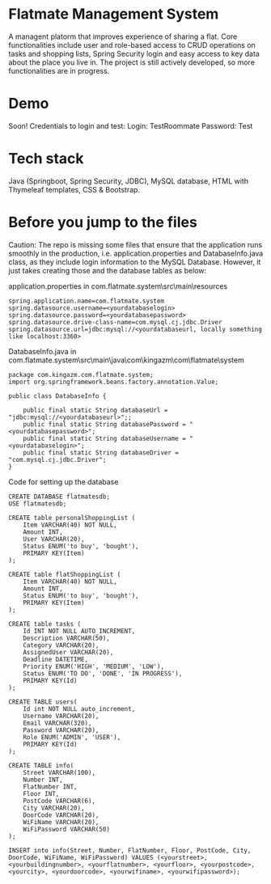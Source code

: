 # Flatmate Management System
A managent platorm that improves experience of sharing a flat. Core functionalities include user and role-based access to CRUD operations on tasks and shopping lists, Spring Security login and easy access to key data about the place you live in. The project is still actively developed, so more functionalities are in progress. 

# Demo
Soon!
Credentials to login and test:
Login: TestRoommate
Password: Test

# Tech stack
Java (Springboot, Spring Security, JDBC), MySQL database, HTML with Thymeleaf templates, CSS & Bootstrap.

# Before you jump to the files
Caution: The repo is missing some files that ensure that the application runs smoothly in the production, i.e. application.properties and DatabaseInfo.java class, as they include login information to the MySQL Database.
However, it just takes creating those and the database tables as below:

application.properties in com.flatmate.system\src\main\resources
```
spring.application.name=com.flatmate.system
spring.datasource.username=<yourdatabaselogin>
spring.datasource.password=<yourdatabasepassword>
spring.datasource.drive-class-name=com.mysql.cj.jdbc.Driver
spring.datasource.url=jdbc:mysql://<yourdatabaseurl, locally something like localhost:3360>
```

DatabaseInfo.java in com.flatmate.system\src\main\java\com\kingazm\com\flatmate\system
```
package com.kingazm.com.flatmate.system;
import org.springframework.beans.factory.annotation.Value;

public class DatabaseInfo {

    public final static String databaseUrl = "jdbc:mysql://<yourdatabaseurl>";;
    public final static String databasePassword = "<yourdatabasepassword>";
    public final static String databaseUsername = "<yourdatabaselogin>";
    public final static String databaseDriver = "com.mysql.cj.jdbc.Driver";
}
```

Code for setting up the database
```
CREATE DATABASE flatmatesdb;
USE flatmatesdb;

CREATE table personalShoppingList (
    Item VARCHAR(40) NOT NULL,
    Amount INT,
    User VARCHAR(20),
    Status ENUM('to buy', 'bought'),
    PRIMARY KEY(Item)
);

CREATE table flatShoppingList (
    Item VARCHAR(40) NOT NULL,
    Amount INT,
    Status ENUM('to buy', 'bought'),
    PRIMARY KEY(Item)
);

CREATE table tasks (
    Id INT NOT NULL AUTO_INCREMENT,
    Description VARCHAR(50),
    Category VARCHAR(20),
    AssignedUser VARCHAR(20),
    Deadline DATETIME,
    Priority ENUM('HIGH', 'MEDIUM', 'LOW'),
    Status ENUM('TO DO', 'DONE', 'IN PROGRESS'),
    PRIMARY KEY(Id)
);

CREATE TABLE users(
    Id int NOT NULL auto_increment,
    Username VARCHAR(20),
    Email VARCHAR(320),
    Password VARCHAR(20),
    Role ENUM('ADMIN', 'USER'),
    PRIMARY KEY(Id)
);
    
CREATE TABLE info(
    Street VARCHAR(100),
    Number INT,
    FlatNumber INT,
    Floor INT,
    PostCode VARCHAR(6),
    City VARCHAR(20),
    DoorCode VARCHAR(20),
    WiFiName VARCHAR(20),
    WiFiPassword VARCHAR(50)
);

INSERT into info(Street, Number, FlatNumber, Floor, PostCode, City, DoorCode, WiFiName, WiFiPassword) VALUES (<yourstreet>, <yourbuildingnumber>, <yourflatnumber>, <yourfloor>, <yourpostcode>, <yourcity>, <yourdoorcode>, <yourwifiname>, <yourwifipassword>);
    
```
